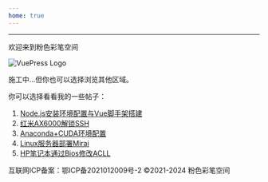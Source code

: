 ```yaml
---
home: true
---
```


---
欢迎来到粉色彩笔空间

<img :src="$withBase('/icon/hero.png')" alt="VuePress Logo">

施工中...但你也可以选择浏览其他区域。

你可以选择看看我的一些帖子：
1. [Node.js安装环境配置与Vue脚手架搭建](https://blog.csdn.net/weixin_44296539/article/details/129409027)
2. [红米AX6000解锁SSH](https://blog.csdn.net/weixin_44296539/article/details/131310263)
3. [Anaconda+CUDA环境配置](https://blog.csdn.net/weixin_44296539/article/details/128458680)
4. [Linux服务器部署Mirai](https://blog.csdn.net/weixin_44296539/article/details/129059040)
5. [HP笔记本通过Bios修改ACLL](https://blog.csdn.net/weixin_44296539/article/details/131299726)


<div class="footer">
互联网ICP备案：鄂ICP备2021012009号-2    ©2021-2024 粉色彩笔空间
</div>

